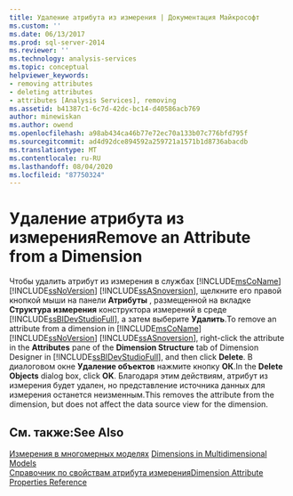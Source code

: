 ```yaml
---
title: Удаление атрибута из измерения | Документация Майкрософт
ms.custom: ''
ms.date: 06/13/2017
ms.prod: sql-server-2014
ms.reviewer: ''
ms.technology: analysis-services
ms.topic: conceptual
helpviewer_keywords:
- removing attributes
- deleting attributes
- attributes [Analysis Services], removing
ms.assetid: b41387c1-6c7d-42dc-bc14-d40586acb769
author: minewiskan
ms.author: owend
ms.openlocfilehash: a98ab434ca46b77e72ec70a133b07c776bfd795f
ms.sourcegitcommit: ad4d92dce894592a259721a1571b1d8736abacdb
ms.translationtype: MT
ms.contentlocale: ru-RU
ms.lasthandoff: 08/04/2020
ms.locfileid: "87750324"
---
```

# <a name="remove-an-attribute-from-a-dimension"></a><span data-ttu-id="9854e-102">Удаление атрибута из измерения</span><span class="sxs-lookup"><span data-stu-id="9854e-102">Remove an Attribute from a Dimension</span></span>
  <span data-ttu-id="9854e-103">Чтобы удалить атрибут из измерения в службах [!INCLUDE[msCoName](../../includes/msconame-md.md)] [!INCLUDE[ssNoVersion](../../includes/ssnoversion-md.md)] [!INCLUDE[ssASnoversion](../../includes/ssasnoversion-md.md)], щелкните его правой кнопкой мыши на панели **Атрибуты** , размещенной на вкладке **Структура измерения** конструктора измерений в среде [!INCLUDE[ssBIDevStudioFull](../../includes/ssbidevstudiofull-md.md)], а затем выберите **Удалить**.</span><span class="sxs-lookup"><span data-stu-id="9854e-103">To remove an attribute from a dimension in [!INCLUDE[msCoName](../../includes/msconame-md.md)] [!INCLUDE[ssNoVersion](../../includes/ssnoversion-md.md)] [!INCLUDE[ssASnoversion](../../includes/ssasnoversion-md.md)], right-click the attribute in the **Attributes** pane of the **Dimension Structure** tab of Dimension Designer in [!INCLUDE[ssBIDevStudioFull](../../includes/ssbidevstudiofull-md.md)], and then click **Delete**.</span></span> <span data-ttu-id="9854e-104">В диалоговом окне **Удаление объектов** нажмите кнопку **ОК**.</span><span class="sxs-lookup"><span data-stu-id="9854e-104">In the **Delete Objects** dialog box, click **OK**.</span></span> <span data-ttu-id="9854e-105">Благодаря этим действиям, атрибут из измерения будет удален, но представление источника данных для измерения останется неизменным.</span><span class="sxs-lookup"><span data-stu-id="9854e-105">This removes the attribute from the dimension, but does not affect the data source view for the dimension.</span></span>  
  
## <a name="see-also"></a><span data-ttu-id="9854e-106">См. также:</span><span class="sxs-lookup"><span data-stu-id="9854e-106">See Also</span></span>  
 <span data-ttu-id="9854e-107">[Измерения в многомерных моделях](dimensions-in-multidimensional-models.md) </span><span class="sxs-lookup"><span data-stu-id="9854e-107">[Dimensions in Multidimensional Models](dimensions-in-multidimensional-models.md) </span></span>  
 [<span data-ttu-id="9854e-108">Справочник по свойствам атрибута измерения</span><span class="sxs-lookup"><span data-stu-id="9854e-108">Dimension Attribute Properties Reference</span></span>](dimension-attribute-properties-reference.md)  
  
  
